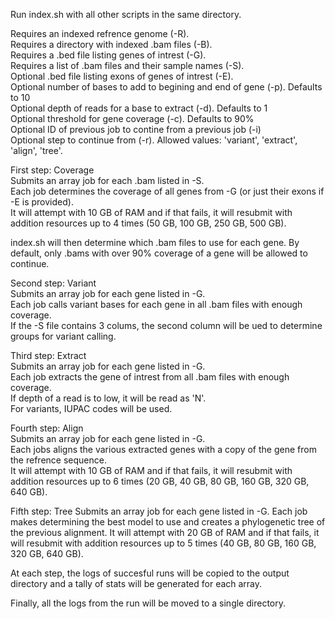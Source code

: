 Run index.sh with all other scripts in the same directory.

Requires an indexed refrence genome (-R).  
Requires a directory with indexed .bam files (-B).  
Requires a .bed file listing genes of intrest (-G).  
Requires a list of .bam files and their sample names (-S).  
Optional .bed file listing exons of genes of intrest (-E).  
Optional number of bases to add to begining and end of gene (-p). Defaults to 10  
Optional depth of reads for a base to extract (-d). Defaults to 1  
Optional threshold for gene coverage (-c). Defaults to 90%  
Optional ID of previous job to contine from a previous job (-i)  
Optional step to continue from (-r). Allowed values: 'variant', 'extract', 'align', 'tree'.  

First step: Coverage  
	Submits an array job for each .bam listed in -S.  
 	Each job determines the coverage of all genes from -G (or just their exons if -E is provided).  
	It will attempt with 10 GB of RAM and if that fails, it will resubmit with addition resources up to 4 times (50 GB, 100 GB, 250 GB, 500 GB).  

index.sh will then determine which .bam files to use for each gene. By default, only .bams with over 90% coverage of a gene will be allowed to continue.  

Second step: Variant  
	Submits an array job for each gene listed in -G.  
 	Each job calls variant bases for each gene in all .bam files with enough coverage.  
	If the -S file contains 3 colums, the second column will be ued to determine groups for variant calling.  

 Third step: Extract  
 	Submits an array job for each gene listed in -G.  
	Each job extracts the gene of intrest from all .bam files with enough coverage.  
 	If depth of a read is to low, it will be read as 'N'.  
	For variants, IUPAC codes will be used.  

Fourth step: Align  
	Submits an array job for each gene listed in -G.  
	Each jobs aligns the various extracted genes with a copy of the gene from the refrence sequence.  
	It will attempt with 10 GB of RAM and if that fails, it will resubmit with addition resources up to 6 times (20 GB, 40 GB, 80 GB, 160 GB, 320 GB, 640 GB).  

 Fifth step: Tree
 	Submits an array job for each gene listed in -G.
  	Each job makes determining the best model to use and creates a phylogenetic tree of the previous alignment.
   	It will attempt with 20 GB of RAM and if that fails, it will resubmit with addition resources up to 5 times (40 GB, 80 GB, 160 GB, 320 GB, 640 GB).

At each step, the logs of succesful runs will be copied to the output directory and a tally of stats will be generated for each array.  

Finally, all the logs from the run will be moved to a single directory.  
